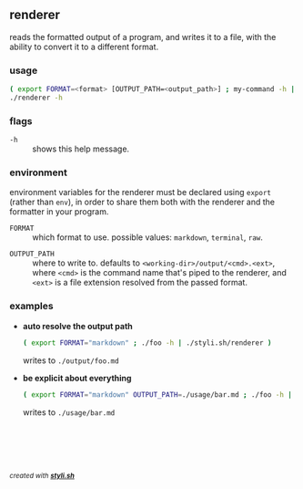 
## renderer

reads the formatted output of a program, and writes it to a file, with the ability to convert it to a different format.

### usage

```sh
( export FORMAT=<format> [OUTPUT_PATH=<output_path>] ; my-command -h | ./renderer )
./renderer -h
```

### flags

<dl>
	<dt><code>-h</code></dt>
	<dd>shows this help message.<br/></dd>
</dl>

### environment

environment variables for the renderer must be declared using `export` (rather than `env`), in order to share them both with the renderer and the formatter in your program.

<dl>
	<dt><code>FORMAT</code></dt>
	<dd>which format to use. possible values: <code>markdown</code>, <code>terminal</code>, <code>raw</code>.<br/></dd>
</dl>

<dl>
	<dt><code>OUTPUT_PATH</code></dt>
	<dd>where to write to. defaults to <code>&lt;working-dir&gt;/output/&lt;cmd&gt;.&lt;ext&gt;</code>, where <code>&lt;cmd&gt;</code> is the command name that's piped to the renderer, and <code>&lt;ext&gt;</code> is a file extension resolved from the passed format.<br/></dd>
</dl>

### examples

- **auto resolve the output path**
  
  ```sh
  ( export FORMAT="markdown" ; ./foo -h | ./styli.sh/renderer )
  ```
  
  writes to `./output/foo.md`

- **be explicit about everything**
  
  ```sh
  ( export FORMAT="markdown" OUTPUT_PATH=./usage/bar.md ; ./foo -h | ./styli.sh/renderer )
  ```
  
  writes to `./usage/bar.md`



<br/><br/>
---
<sup><i>created with <b><a href="https://github.com/eliranmal/styli.sh">styli.sh</a></b></i></sup>
